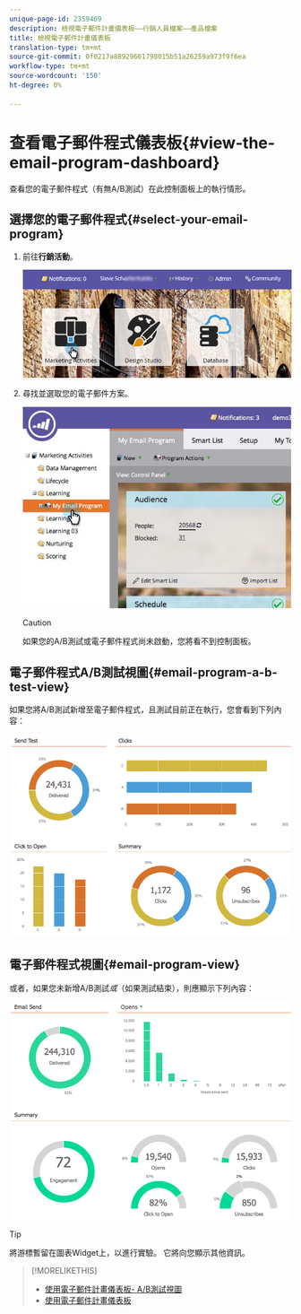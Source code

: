 ```yaml
---
unique-page-id: 2359469
description: 檢視電子郵件計畫儀表板——行銷人員檔案——產品檔案
title: 檢視電子郵件計畫儀表板
translation-type: tm+mt
source-git-commit: 0f0217a88929661798015b51a26259a973f9f6ea
workflow-type: tm+mt
source-wordcount: '150'
ht-degree: 0%

---
```



# 查看電子郵件程式儀表板{#view-the-email-program-dashboard}

查看您的電子郵件程式（有無A/B測試）在此控制面板上的執行情形。

## 選擇您的電子郵件程式{#select-your-email-program}

1. 前往&#x200B;**行銷活動**。

   ![](assets/login-marketing-activities.png)

1. 尋找並選取您的電子郵件方案。

   ![](assets/selectemailprogram.jpg)

   >[!CAUTION]
   >
   >如果您的A/B測試或電子郵件程式尚未啟動，您將看不到控制面板。

## 電子郵件程式A/B測試視圖{#email-program-a-b-test-view}

如果您將A/B測試新增至電子郵件程式，且測試目前正在執行，您會看到下列內容：

![](assets/image2014-9-12-14-3a2-3a25.png)

## 電子郵件程式視圖{#email-program-view}

或者，如果您未新增A/B測試&#x200B;*或*（如果測試結束），則應顯示下列內容：

![](assets/image2014-9-12-14-3a3-3a3.png)

>[!TIP]
>
>將游標暫留在圖表Widget上，以進行實驗。 它將向您顯示其他資訊。

>[!MORELIKETHIS]
>
>* [使用電子郵件計畫儀表板- A/B測試視圖](/help/marketo/product-docs/email-marketing/email-programs/email-program-actions/email-test-a-b-test/use-the-email-program-dashboard-a-b-test-view.md)
>* [使用電子郵件計畫儀表板](/help/marketo/product-docs/email-marketing/email-programs/email-program-data/use-the-email-program-dashboard.md)

